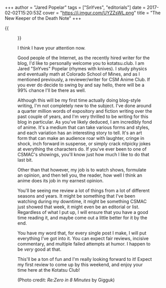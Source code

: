 +++
author = "Jared Popelar"
tags = ["SnYves", "editorials"]
date = 2017-02-02T15:20:53Z
cover = "https://i.imgur.com/UYZZsWL.png"
title = "The New Keeper of the Death Note"
+++


{{<figure src="https://i.imgur.com/UYZZsWL.png" caption="*Well, technically Subaru...*">}}

I think I have your attention now.

Good people of the Internet, as the recently hired writer for the blog, I'd like to personally welcome you to kotatsu.club. I am Jared "SnYves" Popelar (rhymes with knives). I study physics and eventually math at Colorado School of Mines, and as I mentioned previously, a reviewer/writer for CSM Anime Club. If you ever do decide to swing by and say hello, there will be a 99% chance I'll be there as well.

Although this will be my first time actually doing blog-style writing, I'm not completely new to the subject. I've done around a quarter million words of expository and fiction writing over the past couple of years, and I'm very thrilled to be writing for this blog in particular. As you've likely deduced, I am incredibly fond of anime. It's a medium that can take various forms and styles, and each variation has an interesting story to tell. It's an art form that can make an audience roar with laughter, cringe in shock, inch forward in suspense, or simply crack nitpicky jokes at everything the characters do. If you've ever been to one of CSMAC's showings, you'll know just how much I like to do that last bit.

Other than that however, my job is to watch shows, formulate an opinion, and then tell you, the reader, how well I think an anime does its job in my earnest opinion.

You'll be seeing me review a lot of things from a lot of different seasons and years. It might be something that I've been watching during my downtime, it might be something CSMAC just showed that week, it might even be an editorial or list. Regardless of what I put up, I will ensure that you have a good time reading it, and maybe come out a little better for it by the end.

You have my word that, for every single post I make, I will put everything I've got into it. You can expect fair reviews, incisive commentary, and multiple failed attempts at humor. I happen to be *very* good at that.

This'll be a ton of fun and I'm really looking forward to it! Expect my first review to come up by this weekend, and enjoy your time here at the Kotatsu Club!

(Photo credit: *Re:Zero in 8 Minutes* by Gigguk)

